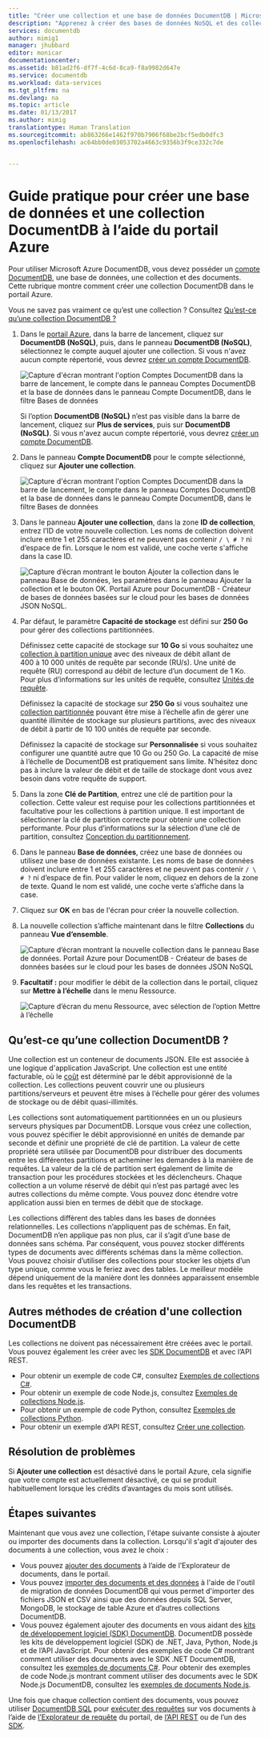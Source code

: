 ```yaml
---
title: "Créer une collection et une base de données DocumentDB | Microsoft Docs"
description: "Apprenez à créer des bases de données NoSQL et des collections de documents JSON avec le portail du service en ligne pour Azure DocumentDB, base de données de documents basée sur le cloud. Essayez gratuitement dès aujourd’hui."
services: documentdb
author: mimig1
manager: jhubbard
editor: monicar
documentationcenter: 
ms.assetid: b81ad2f6-df7f-4c6d-8ca9-f8a9982d647e
ms.service: documentdb
ms.workload: data-services
ms.tgt_pltfrm: na
ms.devlang: na
ms.topic: article
ms.date: 01/13/2017
ms.author: mimig
translationtype: Human Translation
ms.sourcegitcommit: ab863266e1462f970b7906f68be2bcf5edb0dfc3
ms.openlocfilehash: ac64bb0de03053702a4663c9356b3f9ce332c7de


---
```

# <a name="how-to-create-a-documentdb-collection-and-database-using-the-azure-portal"></a>Guide pratique pour créer une base de données et une collection DocumentDB à l’aide du portail Azure
Pour utiliser Microsoft Azure DocumentDB, vous devez posséder un [compte DocumentDB](documentdb-create-account.md), une base de données, une collection et des documents. Cette rubrique montre comment créer une collection DocumentDB dans le portail Azure.

Vous ne savez pas vraiment ce qu’est une collection ? Consultez [Qu’est-ce qu’une collection DocumentDB ?](#what-is-a-documentdb-collection)

1. Dans le [portail Azure](https://portal.azure.com/), dans la barre de lancement, cliquez sur **DocumentDB (NoSQL)**, puis, dans le panneau **DocumentDB (NoSQL)**, sélectionnez le compte auquel ajouter une collection. Si vous n'avez aucun compte répertorié, vous devrez [créer un compte DocumentDB](documentdb-create-account.md).

   ![Capture d'écran montrant l'option Comptes DocumentDB dans la barre de lancement, le compte dans le panneau Comptes DocumentDB et la base de données dans le panneau Compte DocumentDB, dans le filtre Bases de données](./media/documentdb-create-collection/docdb-database-creation-1-2.png)

   Si l’option **DocumentDB (NoSQL)** n’est pas visible dans la barre de lancement, cliquez sur **Plus de services**, puis sur **DocumentDB (NoSQL)**. Si vous n'avez aucun compte répertorié, vous devrez [créer un compte DocumentDB](documentdb-create-account.md).
2. Dans le panneau **Compte DocumentDB** pour le compte sélectionné, cliquez sur **Ajouter une collection**.

    ![Capture d'écran montrant l'option Comptes DocumentDB dans la barre de lancement, le compte dans le panneau Comptes DocumentDB et la base de données dans le panneau Compte DocumentDB, dans le filtre Bases de données](./media/documentdb-create-collection/docdb-database-creation-3.png)
3. Dans le panneau **Ajouter une collection**, dans la zone **ID de collection**, entrez l’ID de votre nouvelle collection. Les noms de collection doivent inclure entre 1 et 255 caractères et ne peuvent pas contenir `/ \ # ?` ni d’espace de fin. Lorsque le nom est validé, une coche verte s'affiche dans la case ID.

    ![Capture d’écran montrant le bouton Ajouter la collection dans le panneau Base de données, les paramètres dans le panneau Ajouter la collection et le bouton OK. Portail Azure pour DocumentDB - Créateur de bases de données basées sur le cloud pour les bases de données JSON NoSQL.](./media/documentdb-create-collection/docdb-collection-creation-5-8.png)
4. Par défaut, le paramètre **Capacité de stockage** est défini sur **250 Go** pour gérer des collections partitionnées.

    Définissez cette capacité de stockage sur **10 Go** si vous souhaitez une [collection à partition unique](documentdb-partition-data.md#single-partition-and-partitioned-collections) avec des niveaux de débit allant de 400 à 10 000 unités de requête par seconde (RU/s). Une unité de requête (RU) correspond au débit de lecture d’un document de 1 Ko. Pour plus d’informations sur les unités de requête, consultez [Unités de requête](documentdb-request-units.md).

    Définissez la capacité de stockage sur **250 Go** si vous souhaitez une [collection partitionnée](documentdb-partition-data.md#single-partition-and-partitioned-collections) pouvant être mise à l’échelle afin de gérer une quantité illimitée de stockage sur plusieurs partitions, avec des niveaux de débit à partir de 10 100 unités de requête par seconde.

    Définissez la capacité de stockage sur **Personnalisée** si vous souhaitez configurer une quantité autre que 10 Go ou 250 Go. La capacité de mise à l’échelle de DocumentDB est pratiquement sans limite. N’hésitez donc pas à inclure la valeur de débit et de taille de stockage dont vous avez besoin dans votre requête de support.

6. Dans la zone **Clé de Partition**, entrez une clé de partition pour la collection. Cette valeur est requise pour les collections partitionnées et facultative pour les collections à partition unique. Il est important de sélectionner la clé de partition correcte pour obtenir une collection performante. Pour plus d’informations sur la sélection d’une clé de partition, consultez [Conception du partitionnement](documentdb-partition-data.md#designing-for-partitioning).
7. Dans le panneau **Base de données**, créez une base de données ou utilisez une base de données existante. Les noms de base de données doivent inclure entre 1 et 255 caractères et ne peuvent pas contenir `/ \ # ?` ni d’espace de fin. Pour valider le nom, cliquez en dehors de la zone de texte. Quand le nom est validé, une coche verte s’affiche dans la case.
8. Cliquez sur **OK** en bas de l'écran pour créer la nouvelle collection.
9. La nouvelle collection s’affiche maintenant dans le filtre **Collections** du panneau **Vue d’ensemble**.

    ![Capture d’écran montrant la nouvelle collection dans le panneau Base de données. Portail Azure pour DocumentDB - Créateur de bases de données basées sur le cloud pour les bases de données JSON NoSQL](./media/documentdb-create-collection/docdb-collection-creation-9.png)
10. **Facultatif :** pour modifier le débit de la collection dans le portail, cliquez sur **Mettre à l’échelle** dans le menu Ressource.

    ![Capture d’écran du menu Ressource, avec sélection de l’option Mettre à l’échelle](./media/documentdb-create-collection/docdb-collection-creation-scale.png)

## <a name="what-is-a-documentdb-collection"></a>Qu’est-ce qu’une collection DocumentDB ?
Une collection est un conteneur de documents JSON. Elle est associée à une logique d'application JavaScript. Une collection est une entité facturable, où le [coût](documentdb-performance-levels.md) est déterminé par le débit approvisionné de la collection. Les collections peuvent couvrir une ou plusieurs partitions/serveurs et peuvent être mises à l’échelle pour gérer des volumes de stockage ou de débit quasi-illimités.

Les collections sont automatiquement partitionnées en un ou plusieurs serveurs physiques par DocumentDB. Lorsque vous créez une collection, vous pouvez spécifier le débit approvisionné en unités de demande par seconde et définir une propriété de clé de partition. La valeur de cette propriété sera utilisée par DocumentDB pour distribuer des documents entre les différentes partitions et acheminer les demandes à la manière de requêtes. La valeur de la clé de partition sert également de limite de transaction pour les procédures stockées et les déclencheurs. Chaque collection a un volume réservé de débit qui n’est pas partagé avec les autres collections du même compte. Vous pouvez donc étendre votre application aussi bien en termes de débit que de stockage.

Les collections diffèrent des tables dans les bases de données relationnelles. Les collections n’appliquent pas de schémas. En fait, DocumentDB n’en applique pas non plus, car il s’agit d’une base de données sans schéma. Par conséquent, vous pouvez stocker différents types de documents avec différents schémas dans la même collection. Vous pouvez choisir d’utiliser des collections pour stocker les objets d’un type unique, comme vous le feriez avec des tables. Le meilleur modèle dépend uniquement de la manière dont les données apparaissent ensemble dans les requêtes et les transactions.

## <a name="other-ways-to-create-a-documentdb-collection"></a>Autres méthodes de création d'une collection DocumentDB
Les collections ne doivent pas nécessairement être créées avec le portail. Vous pouvez également les créer avec les [SDK DocumentDB](documentdb-sdk-dotnet.md) et avec l’API REST.

* Pour obtenir un exemple de code C#, consultez [Exemples de collections C#](documentdb-dotnet-samples.md#collection-examples).
* Pour obtenir un exemple de code Node.js, consultez [Exemples de collections Node.js](documentdb-nodejs-samples.md#collection-examples).
* Pour obtenir un exemple de code Python, consultez [Exemples de collections Python](documentdb-python-samples.md#collection-examples).
* Pour obtenir un exemple d’API REST, consultez [Créer une collection](https://msdn.microsoft.com/library/azure/mt489078.aspx).

## <a name="troubleshooting"></a>Résolution de problèmes
Si **Ajouter une collection** est désactivé dans le portail Azure, cela signifie que votre compte est actuellement désactivé, ce qui se produit habituellement lorsque les crédits d’avantages du mois sont utilisés.    

## <a name="next-steps"></a>Étapes suivantes
Maintenant que vous avez une collection, l'étape suivante consiste à ajouter ou importer des documents dans la collection. Lorsqu'il s'agit d'ajouter des documents à une collection, vous avez le choix :

* Vous pouvez [ajouter des documents](documentdb-view-json-document-explorer.md) à l’aide de l’Explorateur de documents, dans le portail.
* Vous pouvez [importer des documents et des données](documentdb-import-data.md) à l'aide de l'outil de migration de données DocumentDB qui vous permet d'importer des fichiers JSON et CSV ainsi que des données depuis SQL Server, MongoDB, le stockage de table Azure et d’autres collections DocumentDB.
* Vous pouvez également ajouter des documents en vous aidant des [kits de développement logiciel (SDK) DocumentDB](documentdb-sdk-dotnet.md). DocumentDB possède les kits de développement logiciel (SDK) de .NET, Java, Python, Node.js et de l’API JavaScript. Pour obtenir des exemples de code C# montrant comment utiliser des documents avec le SDK .NET DocumentDB, consultez les [exemples de documents C#](documentdb-dotnet-samples.md#document-examples). Pour obtenir des exemples de code Node.js montrant comment utiliser des documents avec le SDK Node.js DocumentDB, consultez les [exemples de documents Node.js](documentdb-nodejs-samples.md#document-examples).

Une fois que chaque collection contient des documents, vous pouvez utiliser [DocumentDB SQL](documentdb-sql-query.md) pour [exécuter des requêtes](documentdb-sql-query.md#executing-sql-queries) sur vos documents à l’aide de [l’Explorateur de requête](documentdb-query-collections-query-explorer.md) du portail, de [l’API REST](https://msdn.microsoft.com/library/azure/dn781481.aspx) ou de l’un des [SDK](documentdb-sdk-dotnet.md). 



<!--HONumber=Jan17_HO3-->


